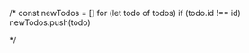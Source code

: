 /* const newTodos = []
  for (let todo of todos)
    if (todo.id !== id)
    newTodos.push(todo)

   */